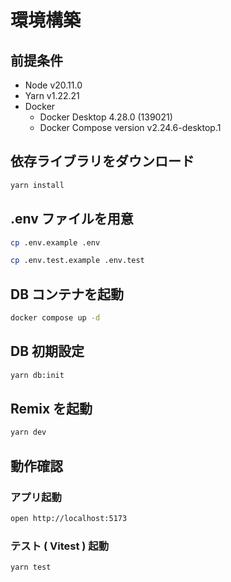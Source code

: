 # 環境構築

## 前提条件

- Node v20.11.0
- Yarn v1.22.21
- Docker
  - Docker Desktop 4.28.0 (139021)
  - Docker Compose version v2.24.6-desktop.1

## 依存ライブラリをダウンロード

```sh
yarn install
```

## .env ファイルを用意

```sh
cp .env.example .env
```

```sh
cp .env.test.example .env.test
```

## DB コンテナを起動

```sh
docker compose up -d
```

## DB 初期設定

```sh
yarn db:init
```

## Remix を起動

```sh
yarn dev
```

## 動作確認

### アプリ起動

```sh
open http://localhost:5173
```

### テスト ( Vitest ) 起動

```sh
yarn test
```
